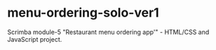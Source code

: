 # menu-ordering-solo-ver1
Scrimba module-5 "Restaurant menu ordering app'" - HTML/CSS and JavaScript project. 
